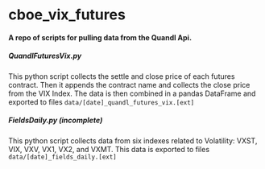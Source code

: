 # cboe_vix_futures

#### A repo of scripts for pulling data from the Quandl Api.

##### QuandlFuturesVix.py

This python script collects the settle and close price of each
futures contract. Then it appends the contract name and collects the
close price from the VIX Index. The data is then combined in
a pandas DataFrame and exported to files
<code>data/[date]_quandl_futures_vix.[ext]</code>

##### FieldsDaily.py (incomplete)

This python script collects data from six indexes related to Volatility:
VXST, VIX, VXV, VX1, VX2, and VXMT.
This data is exported to files
<code>data/[date]_fields_daily.[ext]</code>
